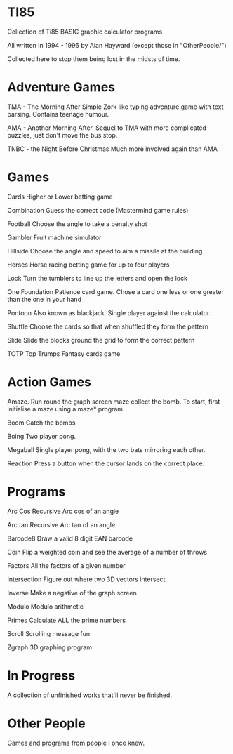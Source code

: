 TI85
====

Collection of Ti85 BASIC graphic calculator programs

All written in 1994 - 1996 by Alan Hayward (except those in "OtherPeople/")


Collected here to stop them being lost in the midsts of time.


Adventure Games
===============

TMA - The Morning After
Simple Zork like typing adventure game with text parsing.
Contains teenage humour.

AMA - Another Morning After.
Sequel to TMA with more complicated puzzles, just don't move the bus stop.

TNBC - the Night Before Christmas
Much more involved again than AMA


Games
=====

Cards
Higher or Lower betting game

Combination
Guess the correct code (Mastermind game rules)

Football
Choose the angle to take a penalty shot

Gambler
Fruit machine simulator

Hillside
Choose the angle and speed to aim a missile at the building

Horses
Horse racing betting game for up to four players

Lock
Turn the tumblers to line up the letters and open the lock

One Foundation
Patience card game. Chose a card one less or one greater than the one in your hand

Pontoon
Also known as blackjack. Single player against the calculator.

Shuffle
Choose the cards so that when shuffled they form the pattern

Slide
Slide the blocks ground the grid to form the correct pattern

TOTP
Top Trumps Fantasy cards game



Action Games
============

Amaze.
Run round the graph screen maze collect the bomb.
To start, first initialise a maze using a maze* program.

Boom
Catch the bombs

Boing
Two player pong.

Megaball
Single player pong, with the two bats mirroring each other.

Reaction
Press a button when the cursor lands on the correct place.


Programs
========

Arc Cos
Recursive Arc cos of an angle

Arc tan
Recursive Arc tan of an angle

Barcode8
Draw a valid 8 digit EAN barcode

Coin
Flip a weighted coin and see the average of a number of throws

Factors
All the factors of a given number

Intersection
Figure out where two 3D vectors intersect

Inverse
Make a negative of the graph screen

Modulo
Modulo arithmetic 

Primes
Calculate ALL the prime numbers

Scroll
Scrolling message fun

Zgraph
3D graphing program



In Progress
===========

A collection of unfinished works that'll never be finished.



Other People
============

Games and programs from people I once knew.



